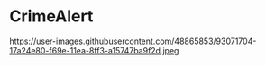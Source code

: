# CrimeAlert
https://user-images.githubusercontent.com/48865853/93071704-17a24e80-f69e-11ea-8ff3-a15747ba9f2d.jpeg

